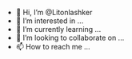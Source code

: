 - 👋 Hi, I’m @Litonlashker
- 👀 I’m interested in ...
- 🌱 I’m currently learning ...
- 💞️ I’m looking to collaborate on ...
- 📫 How to reach me ...

<!---
Litonlashker/Litonlashker is a ✨ special ✨ repository because its `README.md` (this file) appears on your GitHub profile.
You can click the Preview link to take a look at your changes.
--->

